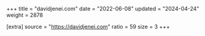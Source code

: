 +++
title = "davidjenei.com"
date = "2022-06-08"
updated = "2024-04-24"
weight = 2878

[extra]
source = "https://davidjenei.com"
ratio = 59
size = 3
+++
